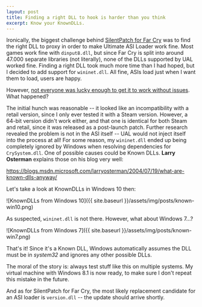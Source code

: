 ```yaml
---
layout: post
title: Finding a right DLL to hook is harder than you think
excerpt: Know your KnownDLLs.
---
```

Ironically, the biggest challenge behind [SilentPatch for Far Cry](https://github.com/CookiePLMonster/SilentPatchFarCry) was to find the right DLL to proxy in order to make Ultimate ASI Loader work fine.
Most games work fine with `dinput8.dll`, but since Far Cry is split into around 47.000 separate libraries (not literally), none of the DLLs supported by UAL worked fine.
Finding a right DLL took much more time than I had hoped, but I decided to add support for `wininet.dll`. All fine, ASIs load just when I want them to load, users are happy.

However, [not everyone was lucky enough to get it to work without issues](https://www.vogons.org/viewtopic.php?f=8&t=40913&start=160#p664655). What happened?

The initial hunch was reasonable -- it looked like an incompatibility with a retail version, since I only ever tested it with a Steam version. However, a 64-bit version didn't work either, and that one is identical
for both Steam and retail, since it was released as a post-launch patch.
Further research revealed the problem is not in the ASI itself -- UAL would not inject itself into the process at all! For some reason, my `wininet.dll` ended up being completely ignored by Windows when resolving dependencies for `CrySystem.dll`. One of possible causes could be Known DLLs. **Larry Osterman** explains those on his blog very well:

https://blogs.msdn.microsoft.com/larryosterman/2004/07/19/what-are-known-dlls-anyway/

Let's take a look at KnownDLLs in Windows 10 then:

![KnownDLLs from Windows 10]({{ site.baseurl }}/assets/img/posts/known-win10.png)

As suspected, `wininet.dll` is not there. However, what about Windows 7...?

![KnownDLLs from Windows 7]({{ site.baseurl }}/assets/img/posts/known-win7.png)

That's it! Since it's a Known DLL, Windows automatically assumes the DLL must be in *system32* and ignores any other possible DLLs.

The moral of the story is: always test stuff like this on multiple systems. My virtual machine with Windows 8.1 is now ready, to make sure I don't repeat this mistake in the future.

And as for SilentPatch for Far Cry, the most likely replacement candidate for an ASI loader is `version.dll` -- the update should arrive shortly.